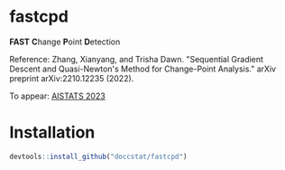 # fastcpd

**FAST** **C**hange **P**oint **D**etection

Reference: Zhang, Xianyang, and Trisha Dawn. "Sequential Gradient Descent and Quasi-Newton's Method for Change-Point Analysis." arXiv preprint arXiv:2210.12235 (2022).

To appear: [AISTATS 2023](https://proceedings.mlr.press/v206/zhang23b.html)

# Installation

```r
devtools::install_github("doccstat/fastcpd")
```
